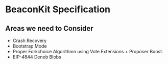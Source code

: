 # BeaconKit Specification

## Areas we need to Consider
- Crash Recovery
- Bootstrap Mode
- Proper Forkchoice Algorithmn using Vote Extensions + Proposer Boost.
- EIP-4844 Deneb Blobs